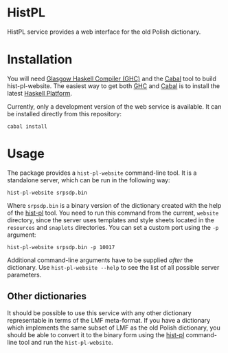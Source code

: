 HistPL
======

HistPL service provides a web interface for the old Polish dictionary.


Installation
============

You will need [Glasgow Haskell Compiler (GHC)][ghc] and the [Cabal][cabal] tool
to build hist-pl-website.  The easiest way to get both [GHC][ghc] and [Cabal][cabal]
is to install the latest [Haskell Platform][haskell-platform].

Currently, only a development version of the web service is available.
It can be installed directly from this repository:

    cabal install


Usage
=====

The package provides a `hist-pl-website` command-line tool.
It is a standalone server, which can be run in the following way:

    hist-pl-website srpsdp.bin

Where `srpsdp.bin` is a binary version of the dictionary created
with the help of the [hist-pl][hist-pl] tool.
You need to run this command from the current, `website` directory,
since the server uses templates and style sheets located in the
`resources` and `snaplets` directories.
You can set a custom port using the `-p` argument:

    hist-pl-website srpsdp.bin -p 10017

Additional command-line arguments have to be supplied *after* the
dictionary.
Use `hist-pl-website --help` to see the list of all possible server
parameters.


Other dictionaries
------------------

It should be possible to use this service with any other dictionary
representable in terms of the LMF meta-format. 
If you have a dictionary which implements the same subset of LMF
as the old Polish dictionary, you should be able to convert it to
the binary form using the [hist-pl][hist-pl] command-line tool
and run the `hist-pl-website`.


[ghc]: http://www.haskell.org/ghc "Glasgow Haskell Compiler"
[cabal]: http://www.haskell.org/cabal "Cabal"
[haskell-platform]: http://www.haskell.org/platform "Haskell Platform"
[hist-pl]: https://github.com/kawu/hist-pl/tree/master/umbrella#hist-pl "hist-pl"
